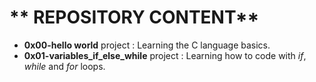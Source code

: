 # ** REPOSITORY CONTENT**
 - **0x00-hello world** project : Learning the C language basics.
 - **0x01-variables_if_else_while** project : Learning how to code with _if_, _while_ and _for_ loops.
